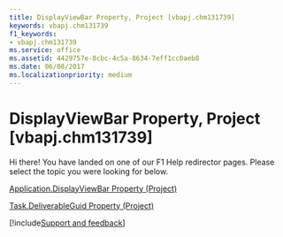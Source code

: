 ```yaml
---
title: DisplayViewBar Property, Project [vbapj.chm131739]
keywords: vbapj.chm131739
f1_keywords:
- vbapj.chm131739
ms.service: office
ms.assetid: 4429757e-8cbc-4c5a-8634-7eff1cc0aeb8
ms.date: 06/08/2017
ms.localizationpriority: medium
---
```



# DisplayViewBar Property, Project [vbapj.chm131739]

Hi there! You have landed on one of our F1 Help redirector pages. Please select the topic you were looking for below.

[Application.DisplayViewBar Property (Project)](https://msdn.microsoft.com/library/e097b5ef-9d87-a55b-719b-3c31c6000b05%28Office.15%29.aspx)

[Task.DeliverableGuid Property (Project)](https://msdn.microsoft.com/library/7e67d1df-d1b7-b838-4bc8-5e505ad53ca6%28Office.15%29.aspx)

[!include[Support and feedback](~/includes/feedback-boilerplate.md)]
